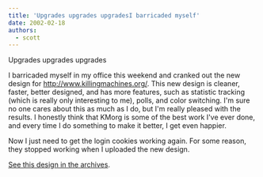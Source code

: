 ```yaml
---
title: 'Upgrades upgrades upgradesI barricaded myself'
date: 2002-02-18
authors:
  - scott
---
```


Upgrades upgrades upgrades

I barricaded myself in my office this weekend and cranked out the new design for http://www.killingmachines.org/. This new design is cleaner, faster, better designed, and has more features, such as statistic tracking (which is really only interesting to me), polls, and color switching. I'm sure no one cares about this as much as I do, but I'm really pleased with the results. I honestly think that KMorg is some of the best work I've ever done, and every time I do something to make it better, I get even happier.

Now I just need to get the login cookies working again. For some reason, they stopped working when I uploaded the new design.

[See this design in the archives](http://spaceninja.com/site-archives/kmorg/v3/).
